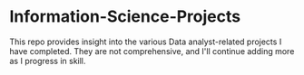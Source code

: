 # Information-Science-Projects
This repo provides insight into the various Data analyst-related projects I have completed. 
They are not comprehensive, and I'll continue adding more as I progress in skill. 
